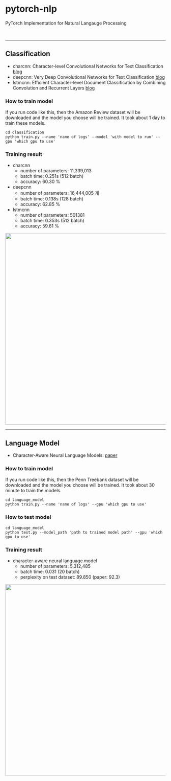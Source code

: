 # pytorch-nlp
PyTorch Implementation for Natural Langauge Processing

<br/>

---
## Classification
- charcnn: Character-level Convolutional Networks for Text Classification [blog](https://www.notion.so/daangn/Character-level-Convolutional-Networks-for-Text-Classification-3fb5552c27b94a3099e8e79ba1a272f9)
- deepcnn: Very Deep Convolutional Networks for Text Classification [blog](https://www.notion.so/daangn/Very-Deep-Convolutional-Networks-for-Text-Classification-63c3f055d19b4a1285891c99f5b06517)
- lstmcnn: Efficient Character-level Document Classification by Combining Convolution and Recurrent Layers [blog](https://www.notion.so/daangn/Efficient-Character-level-Document-Classification-by-Combining-Convolution-and-Recurrent-Layers-a05e07dcbd0249978dd2d35504653577)

### How to train model
If you run code like this, then the Amazon Review dataset will be downloaded and the model you choose will be trained. It took about 1 day to train these models. 

```
cd classification
python train.py --name 'name of logs' --model 'with model to run' --gpu 'which gpu to use'
```

### Training result
- charcnn
  - number of parameters: 11,339,013
  - batch time: 0.251s (512 batch)
  - accuracy: 60.30 %
- deepcnn 
  - number of parameters: 16,444,005 개
  - batch time: 0.138s (128 batch)
  - accuracy: 62.85 %
- lstmcnn
  - number of parameters: 501381
  - batch time: 0.353s (512 batch)
  - accuracy: 59.61 %

<img src='https://user-images.githubusercontent.com/16641054/51795184-704f7a00-2222-11e9-97f5-c70d5f311f5d.png' width='600px'>

<br/>

---

## Language Model
- Character-Aware Neural Language Models: [paper](https://www.aaai.org/ocs/index.php/AAAI/AAAI16/paper/viewFile/12489/12017)

### How to train model
If you run code like this, then the Penn Treebank dataset will be downloaded and the model you choose will be trained. It took about 30 minute to train the models. 

```
cd language_model
python train.py --name 'name of logs' --gpu 'which gpu to use'
```

### How to test model
```
cd language_model
python test.py --model_path 'path to trained model path' --gpu 'which gpu to use'
```

### Training result
- character-aware neural language model
  - number of parameters: 5,312,485
  - batch time: 0.031 (20 batch)
  - perplexity on test dataset: 89.850 (paper: 92.3)
  
<img src='https://user-images.githubusercontent.com/16641054/52529241-ec24e880-2d31-11e9-93c4-cba52b618fd5.png' width='600px'>
